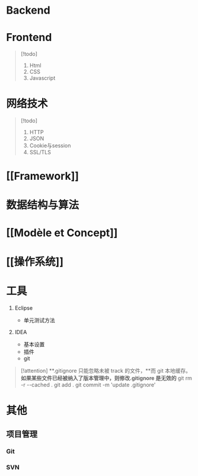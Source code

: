
# Backend

# Frontend

> [!todo] 
> 1. Html
> 2. CSS
> 3. Javascript 

# 网络技术

> [!todo] 
>  1. HTTP
>  2. JSON
>  3. Cookie与session
>  4. SSL/TLS

# [[Framework]]

# 数据结构与算法


# [[Modèle et Concept]]

# [[操作系统]]

# 工具

1. Eclipse
	- 单元测试方法


2. IDEA
	- 基本设置
	- 插件
	- git

> [!attention] 
> **.gitignore 只能忽略未被 track 的文件，**而 git 本地缓存。**如果某些文件已经被纳入了版本管理中，则修改.gitignore 是无效的**
>  git rm -r --cached .
git add .
git commit -m 'update .gitignore'


# 其他

## 项目管理

### Git

### SVN

